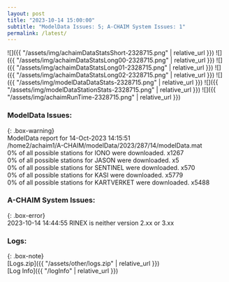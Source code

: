 ```yaml
---
layout: post
title: "2023-10-14 15:00:00"
subtitle: "ModelData Issues: 5; A-CHAIM System Issues: 1"
permalink: /latest/
---
```


![]({{ "/assets/img/achaimDataStatsShort-2328715.png" | relative_url }})
![]({{ "/assets/img/achaimDataStatsLong00-2328715.png" | relative_url }})
![]({{ "/assets/img/achaimDataStatsLong01-2328715.png" | relative_url }})
![]({{ "/assets/img/achaimDataStatsLong02-2328715.png" | relative_url }})
![]({{ "/assets/img/modelDataDataStats-2328715.png" | relative_url }})
![]({{ "/assets/img/modelDataStationStats-2328715.png" | relative_url }})
![]({{ "/assets/img/achaimRunTime-2328715.png" | relative_url }})


### ModelData Issues:  
  
{: .box-warning}  
 ModelData report for 14-Oct-2023 14:15:51   
 /home2/achaim1/A-CHAIM/modelData/2023/287/14/modelData.mat   
 0% of all possible stations for IONO were downloaded. x1267   
 0% of all possible stations for JASON were downloaded. x5   
 0% of all possible stations for SENTINEL were downloaded. x570   
 0% of all possible stations for KASI were downloaded. x5779   
 0% of all possible stations for KARTVERKET were downloaded. x5488   
  
### A-CHAIM System Issues:  
  
{: .box-error}  
2023-10-14 14:44:55 RINEX is neither version 2.xx or 3.xx  

### Logs:  
  
{: .box-note}  
[Logs.zip]({{ "/assets/other/logs.zip" | relative_url }})  
[Log Info]({{ "/logInfo" | relative_url }})  
